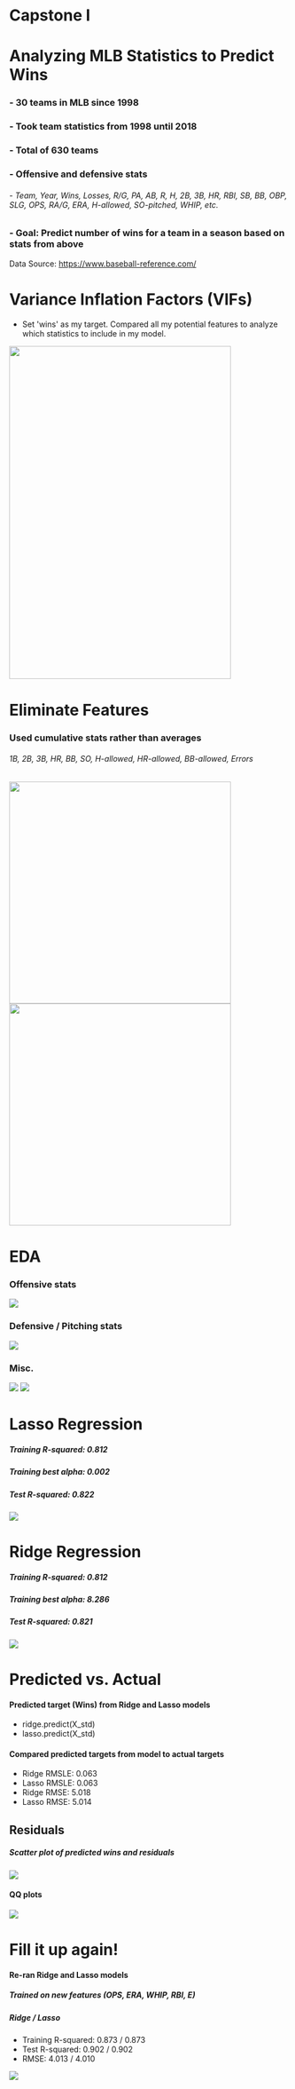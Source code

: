 # Capstone I

# Analyzing MLB Statistics to Predict Wins

### - 30 teams in MLB since 1998
### - Took team statistics from 1998 until 2018
### - Total of 630 teams
### - Offensive and defensive stats
###### - Team, Year, Wins, Losses, R/G, PA, AB, R, H, 2B, 3B, HR, RBI, SB, BB, OBP, SLG, OPS, RA/G, ERA, H-allowed, SO-pitched, WHIP, etc.
### - Goal: Predict number of wins for a team in a season based on stats from above

Data Source: https://www.baseball-reference.com/

# Variance Inflation Factors (VIFs)

- Set 'wins' as my target. Compared all my potential features to analyze which statistics to include in my model.


<img src='figures/jnb-all-vifs.png' width='400' height='600'/>

# Eliminate Features

### Used cumulative stats rather than averages

###### 1B, 2B, 3B, HR, BB, SO, H-allowed, HR-allowed, BB-allowed, Errors


<img src='figures/jnb-some-vifs.png' width='400' height='400'/>



<img src='figures/rsqd-pvals.png' width='400' height='400'/>

# EDA

### Offensive stats


<img src='figures/hit-stats-fig.png'/>


### Defensive / Pitching stats


<img src='figures/pitch-stats-fig.png'/>


### Misc.

<img src='figures/offensive-comparison.png'/>

<img src='figures/annual-trends.png'/>

# Lasso Regression

##### Training R-squared: 0.812
##### Training best alpha: 0.002
##### Test R-squared: 0.822


<img src='figures/lasso-fig.png'/>

# Ridge Regression

##### Training R-squared: 0.812
##### Training best alpha: 8.286
##### Test R-squared: 0.821


<img src='figures/ridge-fig.png'/>

# Predicted vs. Actual

#### Predicted target (Wins) from Ridge and Lasso models
- ridge.predict(X_std)
- lasso.predict(X_std)

#### Compared predicted targets from model to actual targets
- Ridge RMSLE: 0.063
- Lasso RMSLE: 0.063
- Ridge RMSE: 5.018
- Lasso RMSE: 5.014

## Residuals

##### Scatter plot of predicted wins and residuals


<img src='figures/residuals.png'/>


#### QQ plots


<img src='figures/QQplots.png'/>

# Fill it up again!

#### Re-ran Ridge and Lasso models
##### Trained on new features (OPS, ERA, WHIP, RBI, E)
##### Ridge / Lasso
- Training R-squared: 0.873 / 0.873
- Test R-squared: 0.902 / 0.902
- RMSE: 4.013 / 4.010

<img src='figures/2018actvspred1.png'/>
